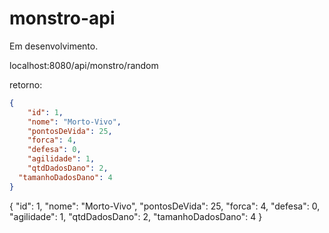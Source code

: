 # monstro-api
Em desenvolvimento.

localhost:8080/api/monstro/random

retorno:

```json
{
	"id": 1,
	"nome": "Morto-Vivo",
	"pontosDeVida": 25,
	"forca": 4,
	"defesa": 0,
	"agilidade": 1,
	"qtdDadosDano": 2,
  "tamanhoDadosDano": 4
}
```

{
	"id": 1,
	"nome": "Morto-Vivo",
	"pontosDeVida": 25,
	"forca": 4,
	"defesa": 0,
	"agilidade": 1,
	"qtdDadosDano": 2,
  "tamanhoDadosDano": 4
}

